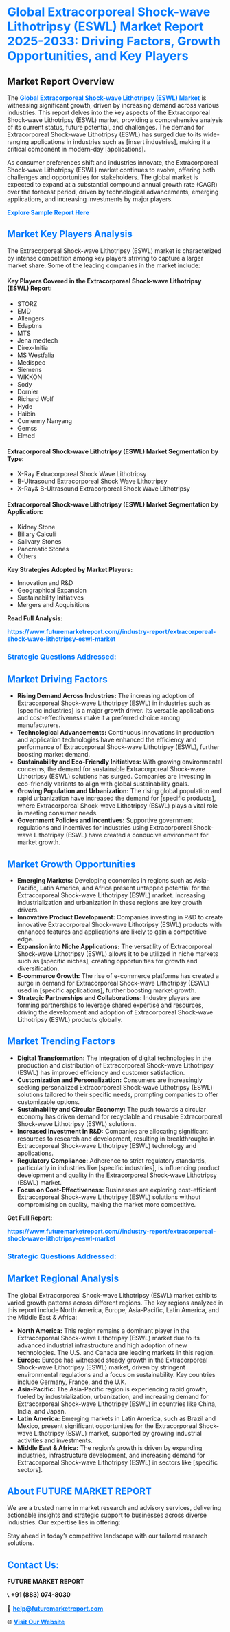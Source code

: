 <h1 style="color: #007BFF;">Global Extracorporeal Shock-wave Lithotripsy (ESWL) Market Report 2025-2033: Driving Factors, Growth Opportunities, and Key Players</h1>

<section id="overview">
<h2>Market Report Overview</h2>
<p>The <a href="https://www.futuremarketreport.com//industry-report/extracorporeal-shock-wave-lithotripsy-eswl-market" style="color: #007BFF; text-decoration: none;"><strong>Global Extracorporeal Shock-wave Lithotripsy (ESWL) Market</strong></a> is witnessing significant growth, driven by increasing demand across various industries. This report delves into the key aspects of the Extracorporeal Shock-wave Lithotripsy (ESWL) market, providing a comprehensive analysis of its current status, future potential, and challenges. The demand for Extracorporeal Shock-wave Lithotripsy (ESWL) has surged due to its wide-ranging applications in industries such as [insert industries], making it a critical component in modern-day [applications].</p>
<p>As consumer preferences shift and industries innovate, the Extracorporeal Shock-wave Lithotripsy (ESWL) market continues to evolve, offering both challenges and opportunities for stakeholders. The global market is expected to expand at a substantial compound annual growth rate (CAGR) over the forecast period, driven by technological advancements, emerging applications, and increasing investments by major players.</p>
</section>

<section id="overview">
<p><a href="https://www.futuremarketreport.com//request-sample/reportId=80452" style="color: #007BFF; text-decoration: none;"><strong>Explore Sample Report Here</strong></a></p>
</section>

<section id="key-players">
<h2 style="color: #007BFF;">Market Key Players Analysis</h2>
<p>The Extracorporeal Shock-wave Lithotripsy (ESWL) market is characterized by intense competition among key players striving to capture a larger market share. Some of the leading companies in the market include:</p>
<h4>Key Players Covered in the Extracorporeal Shock-wave Lithotripsy (ESWL) Report:</h4>
<ul><li>STORZ</li><li>EMD</li><li>Allengers</li><li>Edaptms</li><li>MTS</li><li>Jena medtech</li><li>Direx-Initia</li><li>MS Westfalia</li><li>Medispec</li><li>Siemens</li><li>WIKKON</li><li>Sody</li><li>Dornier</li><li>Richard Wolf</li><li>Hyde</li><li>Haibin</li><li>Comermy Nanyang</li><li>Gemss</li><li>Elmed</li></ul>
<h4>Extracorporeal Shock-wave Lithotripsy (ESWL) Market Segmentation by Type:</h4>
<ul><li>X-Ray Extracorporeal Shock Wave Lithotripsy</li><li>B-Ultrasound Extracorporeal Shock Wave Lithotripsy</li><li>X-Ray&amp; B-Ultrasound Extracorporeal Shock Wave Lithotripsy</li></ul>

<h4>Extracorporeal Shock-wave Lithotripsy (ESWL) Market Segmentation by Application:</h4>
<ul><li>Kidney Stone</li><li>Biliary Calculi</li><li>Salivary Stones</li><li>Pancreatic Stones</li><li>Others</li></ul>
<p><strong>Key Strategies Adopted by Market Players:</strong></p>
<ul>
<li>Innovation and R&D</li>
<li>Geographical Expansion</li>
<li>Sustainability Initiatives</li>
<li>Mergers and Acquisitions</li>
</ul>
</section>

<section>
<p><strong>Read Full Analysis: </strong></p><a href="https://www.futuremarketreport.com//industry-report/extracorporeal-shock-wave-lithotripsy-eswl-market" style="color: #007BFF; text-decoration: none;"><strong>https://www.futuremarketreport.com//industry-report/extracorporeal-shock-wave-lithotripsy-eswl-market</strong></a>
<h3 style="color: #007BFF;">Strategic Questions Addressed:</h3>
</section>

<section id="driving-factors">
<h2 style="color: #007BFF;">Market Driving Factors</h2>
<ul>
<li><strong>Rising Demand Across Industries:</strong> The increasing adoption of Extracorporeal Shock-wave Lithotripsy (ESWL) in industries such as [specific industries] is a major growth driver. Its versatile applications and cost-effectiveness make it a preferred choice among manufacturers.</li>
<li><strong>Technological Advancements:</strong> Continuous innovations in production and application technologies have enhanced the efficiency and performance of Extracorporeal Shock-wave Lithotripsy (ESWL), further boosting market demand.</li>
<li><strong>Sustainability and Eco-Friendly Initiatives:</strong> With growing environmental concerns, the demand for sustainable Extracorporeal Shock-wave Lithotripsy (ESWL) solutions has surged. Companies are investing in eco-friendly variants to align with global sustainability goals.</li>
<li><strong>Growing Population and Urbanization:</strong> The rising global population and rapid urbanization have increased the demand for [specific products], where Extracorporeal Shock-wave Lithotripsy (ESWL) plays a vital role in meeting consumer needs.</li>
<li><strong>Government Policies and Incentives:</strong> Supportive government regulations and incentives for industries using Extracorporeal Shock-wave Lithotripsy (ESWL) have created a conducive environment for market growth.</li>
</ul>
</section>

<section id="growth-opportunities">
<h2 style="color: #007BFF;">Market Growth Opportunities</h2>
<ul>
<li><strong>Emerging Markets:</strong> Developing economies in regions such as Asia-Pacific, Latin America, and Africa present untapped potential for the Extracorporeal Shock-wave Lithotripsy (ESWL) market. Increasing industrialization and urbanization in these regions are key growth drivers.</li>
<li><strong>Innovative Product Development:</strong> Companies investing in R&D to create innovative Extracorporeal Shock-wave Lithotripsy (ESWL) products with enhanced features and applications are likely to gain a competitive edge.</li>
<li><strong>Expansion into Niche Applications:</strong> The versatility of Extracorporeal Shock-wave Lithotripsy (ESWL) allows it to be utilized in niche markets such as [specific niches], creating opportunities for growth and diversification.</li>
<li><strong>E-commerce Growth:</strong> The rise of e-commerce platforms has created a surge in demand for Extracorporeal Shock-wave Lithotripsy (ESWL) used in [specific applications], further boosting market growth.</li>
<li><strong>Strategic Partnerships and Collaborations:</strong> Industry players are forming partnerships to leverage shared expertise and resources, driving the development and adoption of Extracorporeal Shock-wave Lithotripsy (ESWL) products globally.</li>
</ul>
</section>

<section id="trending-factors">
<h2 style="color: #007BFF;">Market Trending Factors</h2>
<ul>
<li><strong>Digital Transformation:</strong> The integration of digital technologies in the production and distribution of Extracorporeal Shock-wave Lithotripsy (ESWL) has improved efficiency and customer satisfaction.</li>
<li><strong>Customization and Personalization:</strong> Consumers are increasingly seeking personalized Extracorporeal Shock-wave Lithotripsy (ESWL) solutions tailored to their specific needs, prompting companies to offer customizable options.</li>
<li><strong>Sustainability and Circular Economy:</strong> The push towards a circular economy has driven demand for recyclable and reusable Extracorporeal Shock-wave Lithotripsy (ESWL) solutions.</li>
<li><strong>Increased Investment in R&D:</strong> Companies are allocating significant resources to research and development, resulting in breakthroughs in Extracorporeal Shock-wave Lithotripsy (ESWL) technology and applications.</li>
<li><strong>Regulatory Compliance:</strong> Adherence to strict regulatory standards, particularly in industries like [specific industries], is influencing product development and quality in the Extracorporeal Shock-wave Lithotripsy (ESWL) market.</li>
<li><strong>Focus on Cost-Effectiveness:</strong> Businesses are exploring cost-efficient Extracorporeal Shock-wave Lithotripsy (ESWL) solutions without compromising on quality, making the market more competitive.</li>
</ul>
</section>

<section>
<p><strong>Get Full Report: </strong></p><a href="https://www.futuremarketreport.com//industry-report/extracorporeal-shock-wave-lithotripsy-eswl-market" style="color: #007BFF; text-decoration: none;"><strong>https://www.futuremarketreport.com//industry-report/extracorporeal-shock-wave-lithotripsy-eswl-market</strong></a>
<h3 style="color: #007BFF;">Strategic Questions Addressed:</h3>
</section>


<section id="regional-analysis">
<h2 style="color: #007BFF;">Market Regional Analysis</h2>
<p>The global Extracorporeal Shock-wave Lithotripsy (ESWL) market exhibits varied growth patterns across different regions. The key regions analyzed in this report include North America, Europe, Asia-Pacific, Latin America, and the Middle East & Africa:</p>
<ul>
<li><strong>North America:</strong> This region remains a dominant player in the Extracorporeal Shock-wave Lithotripsy (ESWL) market due to its advanced industrial infrastructure and high adoption of new technologies. The U.S. and Canada are leading markets in this region.</li>
<li><strong>Europe:</strong> Europe has witnessed steady growth in the Extracorporeal Shock-wave Lithotripsy (ESWL) market, driven by stringent environmental regulations and a focus on sustainability. Key countries include Germany, France, and the U.K.</li>
<li><strong>Asia-Pacific:</strong> The Asia-Pacific region is experiencing rapid growth, fueled by industrialization, urbanization, and increasing demand for Extracorporeal Shock-wave Lithotripsy (ESWL) in countries like China, India, and Japan.</li>
<li><strong>Latin America:</strong> Emerging markets in Latin America, such as Brazil and Mexico, present significant opportunities for the Extracorporeal Shock-wave Lithotripsy (ESWL) market, supported by growing industrial activities and investments.</li>
<li><strong>Middle East & Africa:</strong> The region’s growth is driven by expanding industries, infrastructure development, and increasing demand for Extracorporeal Shock-wave Lithotripsy (ESWL) in sectors like [specific sectors].</li>
</ul>
</section>

<footer>
<h2 style="color: #007BFF;">About FUTURE MARKET REPORT</h2>
<p>We are a trusted name in market research and advisory services, delivering actionable insights and strategic support to businesses across diverse industries. Our expertise lies in offering:</p>

<p>Stay ahead in today’s competitive landscape with our tailored research solutions.</p>

<h2 style="color: #007BFF;">Contact Us:</h2>
<p><strong>FUTURE MARKET REPORT</strong></p>
<p>📞 <strong>+91 (883) 074-8030</strong></p>
<p>📧 <strong><a href="mailto:help@futuremarketreport.com" style="color: #007BFF;">help@futuremarketreport.com</a></strong></p>
<p>🌐 <strong><a href="https://www.futuremarketreport.com/" style="color: #007BFF;">Visit Our Website</a></strong></p>
</footer>